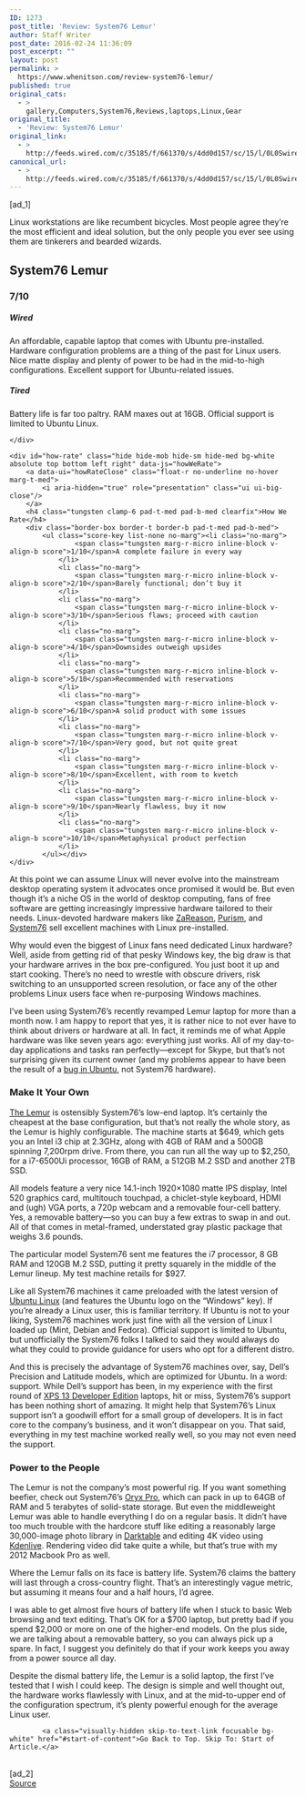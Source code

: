 ```yaml
---
ID: 1273
post_title: 'Review: System76 Lemur'
author: Staff Writer
post_date: 2016-02-24 11:36:09
post_excerpt: ""
layout: post
permalink: >
  https://www.whenitson.com/review-system76-lemur/
published: true
original_cats:
  - >
    gallery,Computers,System76,Reviews,laptops,Linux,Gear
original_title:
  - 'Review: System76 Lemur'
original_link:
  - >
    http://feeds.wired.com/c/35185/f/661370/s/4dd0d157/sc/15/l/0L0Swired0N0C20A160C0A20Creview0Esystem760Elemur0C/story01.htm
canonical_url:
  - >
    http://feeds.wired.com/c/35185/f/661370/s/4dd0d157/sc/15/l/0L0Swired0N0C20A160C0A20Creview0Esystem760Elemur0C/story01.htm
---
```

 [ad_1]
<br><div id=""><p>Linux workstations are like recumbent bicycles. Most people agree they’re the most efficient and ideal solution, but the only people you ever see using them are tinkerers and bearded wizards.</p>

<div id="wired-tired" class="col sm-col-18 med-col-9 big-col-9 carve fader proxima gray-5 relative" data-share="" data-js="fader" readability="8.2184049079755">
	<div id="wired-tired-text" class="border-t-big" readability="34.770089285714">
		<h2 class="tungsten pad-t-med no-marg">System76 Lemur</h2>
		<h3 class="tungsten gray-5 no-marg">7/10</h3>		
		<h5 class="brandon uppercase pad-t-med border-t">Wired</h5>
		<p class="gray-5">An affordable, capable laptop that comes with Ubuntu pre-installed. Hardware configuration problems are a thing of the past for Linux users. Nice matte display and plenty of power to be had in the mid-to-high configurations. Excellent support for Ubuntu-related issues.</p>
		<h5 class="brandon uppercase pad-t-med border-t">Tired</h5>
		<p class="gray-5">Battery life is far too paltry. RAM maxes out at 16GB. Official support is limited to Ubuntu Linux.</p>
		
	</div>

	<div id="how-rate" class="hide hide-mob hide-sm hide-med bg-white absolute top bottom left right" data-js="howWeRate">
		<a data-ui="howRateClose" class="float-r no-underline no-hover marg-t-med">
			<i aria-hidden="true" role="presentation" class="ui ui-big-close"/>
		</a>
		<h4 class="tungsten clamp-6 pad-t-med pad-b-med clearfix">How We Rate</h4>
		<div class="border-box border-t border-b pad-t-med pad-b-med">
			<ul class="score-key list-none no-marg"><li class="no-marg">
					<span class="tungsten marg-r-micro inline-block v-align-b score">1/10</span>A complete failure in every way
				</li>
				<li class="no-marg">
					<span class="tungsten marg-r-micro inline-block v-align-b score">2/10</span>Barely functional; don’t buy it
				</li>
				<li class="no-marg">
					<span class="tungsten marg-r-micro inline-block v-align-b score">3/10</span>Serious flaws; proceed with caution
				</li>
				<li class="no-marg">
					<span class="tungsten marg-r-micro inline-block v-align-b score">4/10</span>Downsides outweigh upsides
				</li>
				<li class="no-marg">
					<span class="tungsten marg-r-micro inline-block v-align-b score">5/10</span>Recommended with reservations
				</li>
				<li class="no-marg">
					<span class="tungsten marg-r-micro inline-block v-align-b score">6/10</span>A solid product with some issues
				</li>
				<li class="no-marg">
					<span class="tungsten marg-r-micro inline-block v-align-b score">7/10</span>Very good, but not quite great
				</li>
				<li class="no-marg">
					<span class="tungsten marg-r-micro inline-block v-align-b score">8/10</span>Excellent, with room to kvetch
				</li>
				<li class="no-marg">
					<span class="tungsten marg-r-micro inline-block v-align-b score">9/10</span>Nearly flawless, buy it now
				</li>
				<li class="no-marg">
					<span class="tungsten marg-r-micro inline-block v-align-b score">10/10</span>Metaphysical product perfection
				</li>
			</ul></div>
	</div>
</div>

<p>At this point we can assume Linux will never evolve into the mainstream desktop operating system it advocates once promised it would be. But even though it’s a niche OS in the world of desktop computing, fans of free software are getting increasingly impressive hardware tailored to their needs. Linux-devoted hardware makers like <a href="https://zareason.com/shop/Laptops/">ZaReason</a>, <a href="https://puri.sm/">Purism</a>, and <a href="https://system76.com/">System76</a> sell excellent machines with Linux pre-installed.</p>
<p>Why would even the biggest of Linux fans need dedicated Linux hardware? Well, aside from getting rid of that pesky Windows key, the big draw is that your hardware arrives in the box pre-configured. You just boot it up and start cooking. There’s no need to wrestle with obscure drivers, risk switching to an unsupported screen resolution, or face any of the other problems Linux users face when re-purposing Windows machines.</p>
<p>I’ve been using System76’s recently revamped Lemur laptop for more than a month now. I am happy to report that yes, it is rather nice to not ever have to think about drivers or hardware at all. In fact, it reminds me of what Apple hardware was like seven years ago: everything just works. All of my day-to-day applications and tasks ran perfectly—except for Skype, but that’s not surprising given its current owner (and my problems appear to have been the result of a <a href="https://bugs.launchpad.net/ubuntu/+source/skype/+bug/1078068">bug in Ubuntu</a>, not System76 hardware).</p>
<h3>Make It Your Own</h3>
<p><a href="https://system76.com/laptops/lemur">The Lemur</a> is ostensibly System76’s low-end laptop. It’s certainly the cheapest at the base configuration, but that’s not really the whole story, as the Lemur is highly configurable. The machine starts at $649, which gets you an Intel i3 chip at 2.3GHz, along with 4GB of RAM and a 500GB spinning 7,200rpm drive. From there, you can run all the way up to $2,250, for a i7-6500Ui processor, 16GB of RAM, a 512GB M.2 SSD and another 2TB SSD.</p>
<p>All models feature a very nice 14.1-inch 1920×1080 matte IPS display, Intel 520 graphics card, multitouch touchpad, a chiclet-style keyboard, HDMI and (ugh) VGA ports, a 720p webcam and a removable four-cell battery. Yes, a removable battery—so you can buy a few extras to swap in and out. All of that comes in metal-framed, understated gray plastic package that weighs 3.6 pounds.</p>
<p>The particular model System76 sent me features the i7 processor, 8 GB RAM and 120GB M.2 SSD, putting it pretty squarely in the middle of the Lemur lineup. My test machine retails for $927.</p>
<p>Like all System76 machines it came preloaded with the latest version of <a href="http://www.ubuntu.com/">Ubuntu Linux</a> (and features the Ubuntu logo on the “Windows” key). If you’re already a Linux user, this is familiar territory. If Ubuntu is not to your liking, System76 machines work just fine with all the version of Linux I loaded up (Mint, Debian and Fedora). Official support is limited to Ubuntu, but unofficially the System76 folks I talked to said they would always do what they could to provide guidance for users who opt for a different distro.</p>
<p>And this is precisely the advantage of System76 machines over, say, Dell’s Precision and Latitude models, which are optimized for Ubuntu. In a word: support. While Dell’s support has been, in my experience with the first round of <a href="http://www.wired.com/2013/07/dell-xps-linux/">XPS 13 Developer Edition</a> laptops, hit or miss, System76’s support has been nothing short of amazing. It might help that System76’s Linux support isn’t a goodwill effort for a small group of developers. It is in fact core to the company’s business, and it won’t disappear on you. That said, everything in my test machine worked really well, so you may not even need the support.</p>
<h3>Power to the People</h3>
<p>The Lemur is not the company’s most powerful rig. If you want something beefier, check out System76’s <a href="https://system76.com/laptops/oryx">Oryx Pro</a>, which can pack in up to 64GB of RAM and 5 terabytes of solid-state storage. But even the middleweight Lemur was able to handle everything I do on a regular basis. It didn’t have too much trouble with the hardcore stuff like editing a reasonably large 30,000-image photo library in <a href="http://darktable.org/">Darktable</a> and editing 4K video using <a href="https://kdenlive.org/">Kdenlive</a>. Rendering video did take quite a while, but that’s true with my 2012 Macbook Pro as well.</p>
<p>Where the Lemur falls on its face is battery life. System76 claims the battery will last through a cross-country flight. That’s an interestingly vague metric, but assuming it means four and a half hours, I’d agree.</p>
<p>I was able to get almost five hours of battery life when I stuck to basic Web browsing and text editing. That’s OK for a $700 laptop, but pretty bad if you spend $2,000 or more on one of the higher-end models. On the plus side, we are talking about a removable battery, so you can always pick up a spare. In fact, I suggest you definitely do that if your work keeps you away from a power source all day.</p>
<p>Despite the dismal battery life, the Lemur is a solid laptop, the first I’ve tested that I wish I could keep. The design is simple and well thought out, the hardware works flawlessly with Linux, and at the mid-to-upper end of the configuration spectrum, it’s plenty powerful enough for the average Linux user.</p>

			<a class="visually-hidden skip-to-text-link focusable bg-white" href="#start-of-content">Go Back to Top. Skip To: Start of Article.</a>

			
</div>
<br>[ad_2]
<br><a href="http://feeds.wired.com/c/35185/f/661370/s/4dd0d157/sc/15/l/0L0Swired0N0C20A160C0A20Creview0Esystem760Elemur0C/story01.htm">Source </a>
